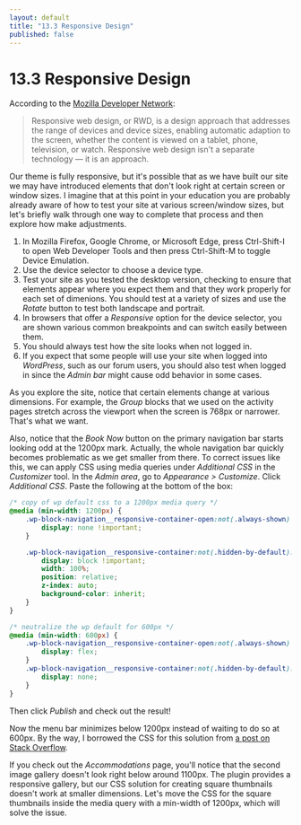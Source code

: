 ```yaml
---
layout: default
title: "13.3 Responsive Design"
published: false
---
```


# 13.3 Responsive Design

According to the [Mozilla Developer Network](https://developer.mozilla.org/en-US/docs/Learn/CSS/CSS_layout/Responsive_Design):

> Responsive web design, or RWD, is a design approach that addresses the range of devices and device sizes,
> enabling automatic adaption to the screen, whether the content is viewed on a tablet, phone, television,
> or watch. Responsive web design isn't a separate technology — it is an approach.

Our theme is fully responsive, but it's possible that as we have built our site we may have introduced elements that don't look right at certain screen or window sizes. I imagine that at this point in your education you are probably already aware of how to test your site at various screen/window sizes, but let's briefly walk through one way to complete that process and then explore how make adjustments.

1. In Mozilla Firefox, Google Chrome, or Microsoft Edge, press Ctrl-Shift-I to open Web Developer Tools and then press Ctrl-Shift-M to toggle Device Emulation.
2. Use the device selector to choose a device type.
3. Test your site as you tested the desktop version, checking to ensure that elements appear where you expect them and that they work properly for each set of dimenions. You should test at a variety of sizes and use the _Rotate_ button to test both landscape and portrait.
4. In browsers that offer a _Responsive_ option for the device selector, you are shown various common breakpoints and can switch easily between them.
5. You should always test how the site looks when not logged in.
6. If you expect that some people will use your site when logged into _WordPress_, such as our forum users, you should also test when logged in since the _Admin bar_ might cause odd behavior in some cases.

As you explore the site, notice that certain elements change at various dimensions. For example, the _Group_ blocks that we used on the activity pages stretch across the viewport when the screen is 768px or narrower. That's what we want.

Also, notice that the _Book Now_ button on the primary navigation bar starts looking odd at the 1200px mark. Actually, the whole navigation bar quickly becomes problematic as we get smaller from there. To correct issues like this, we can apply CSS using media queries under _Additional CSS_ in the _Customizer_ tool. In the _Admin area_, go to _Appearance > Customize_. Click _Additional CSS_. Paste the following at the bottom of the box:

```css
/* copy of wp default css to a 1200px media query */
@media (min-width: 1200px) {
    .wp-block-navigation__responsive-container-open:not(.always-shown) {
        display: none !important;
    }

    .wp-block-navigation__responsive-container:not(.hidden-by-default):not(.is-menu-open) {
        display: block !important;
        width: 100%;
        position: relative;
        z-index: auto;
        background-color: inherit;
    }
}

/* neutralize the wp default for 600px */
@media (min-width: 600px) {
    .wp-block-navigation__responsive-container-open:not(.always-shown) {
        display: flex;
    }
    .wp-block-navigation__responsive-container:not(.hidden-by-default):not(.is-menu-open) {
        display: none;
    }
}
```

Then click _Publish_ and check out the result!

Now the menu bar minimizes below 1200px instead of waiting to do so at 600px. By the way, I borrowed the CSS for this solution from [a post on Stack Overflow](https://stackoverflow.com/questions/74956603/wordpress-navigation-block-how-to-change-mobile-breaking-point).

If you check out the _Accommodations_ page, you'll notice that the second image gallery doesn't look right below around 1100px. The plugin provides a responsive gallery, but our CSS solution for creating square thumbnails doesn't work at smaller dimensions. Let's move the CSS for the square thumbnails inside the media query with a min-width of 1200px, which will solve the issue.
